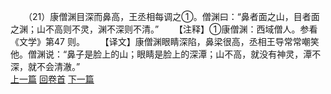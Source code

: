 　　（21）康僧渊目深而鼻高，王丞相每调之①。僧渊曰：“鼻者面之山，目者面之渊；山不高则不灵，渊不深则不清。”
　　【注释】①康僧渊：西域僧人。参看《文学》第47 则。
　　【译文】康僧渊眼睛深陷，鼻梁很高，丞相王导常常嘲笑他。僧渊说：“鼻子是脸上的山；眼睛是脸上的深潭；山不高，就没有神灵，潭不深，就不会清澈。”
<br>[上一篇](25_20) [回卷首](25_00) [下一篇](25_22)
